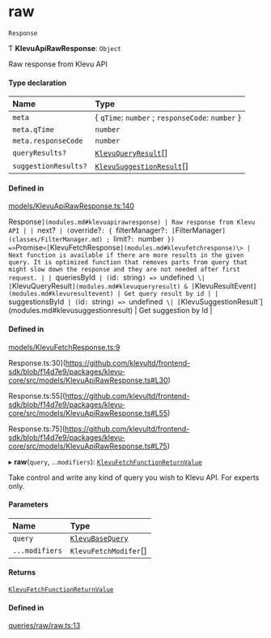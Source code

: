 # raw
    Response

Ƭ **KlevuApiRawResponse**: `Object`

Raw response from Klevu API

#### Type declaration

| Name | Type |
| :------ | :------ |
| `meta` | { `qTime`: `number` ; `responseCode`: `number`  } |
| `meta.qTime` | `number` |
| `meta.responseCode` | `number` |
| `queryResults?` | [`KlevuQueryResult`](modules.md#klevuqueryresult)[] |
| `suggestionResults?` | [`KlevuSuggestionResult`](modules.md#klevusuggestionresult)[] |

#### Defined in

[models/KlevuApiRawResponse.ts:140](https://github.com/klevultd/frontend-sdk/blob/f14d7e9/packages/klevu-core/src/models/KlevuApiRawResponse.ts#L140)

Response`](modules.md#klevuapirawresponse) | Raw response from Klevu API |
| `next?` | (`override?`: { `filterManager?`: [`FilterManager`](classes/FilterManager.md) ; `limit?`: `number`  }) => `Promise`<[`KlevuFetchResponse`](modules.md#klevufetchresponse)\> | Next function is available if there are more results in the given query. It is optimized function that removes parts from query that might slow down the response and they are not needed after first request. |
| `queriesById` | (`id`: `string`) => `undefined` \| [`KlevuQueryResult`](modules.md#klevuqueryresult) & [`KlevuResultEvent`](modules.md#klevuresultevent) | Get query result by id |
| `suggestionsById` | (`id`: `string`) => `undefined` \| [`KlevuSuggestionResult`](modules.md#klevusuggestionresult) | Get suggestion by Id |

#### Defined in

[models/KlevuFetchResponse.ts:9](https://github.com/klevultd/frontend-sdk/blob/f14d7e9/packages/klevu-core/src/models/KlevuFetchResponse.ts#L9)

Response.ts:30](https://github.com/klevultd/frontend-sdk/blob/f14d7e9/packages/klevu-core/src/models/KlevuApiRawResponse.ts#L30)

Response.ts:55](https://github.com/klevultd/frontend-sdk/blob/f14d7e9/packages/klevu-core/src/models/KlevuApiRawResponse.ts#L55)

Response.ts:75](https://github.com/klevultd/frontend-sdk/blob/f14d7e9/packages/klevu-core/src/models/KlevuApiRawResponse.ts#L75)



▸ **raw**(`query`, ...`modifiers`): [`KlevuFetchFunctionReturnValue`](modules.md#klevufetchfunctionreturnvalue)

Take control and write any kind of query you wish to Klevu API. For experts only.

#### Parameters

| Name | Type |
| :------ | :------ |
| `query` | [`KlevuBaseQuery`](modules.md#klevubasequery) |
| `...modifiers` | `KlevuFetchModifer`[] |

#### Returns

[`KlevuFetchFunctionReturnValue`](modules.md#klevufetchfunctionreturnvalue)

#### Defined in

[queries/raw/raw.ts:13](https://github.com/klevultd/frontend-sdk/blob/f14d7e9/packages/klevu-core/src/queries/raw/raw.ts#L13)

